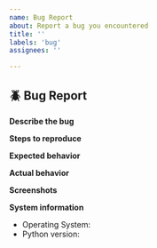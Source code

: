 ```yaml
---
name: Bug Report
about: Report a bug you encountered
title: ''
labels: 'bug'
assignees: ''

---
```


## :beetle: Bug Report

**Describe the bug**
<!-- A clear and concise description of what the bug is. -->

**Steps to reproduce**
<!-- Steps to reproduce the behavior: -->

**Expected behavior**
<!-- A clear and concise description of what you expected to happen. -->

**Actual behavior**
<!-- A clear and concise description of what actually happened. -->

**Screenshots**
<!-- If applicable, add screenshots to help explain your problem. -->

**System information**
<!-- Please provide the following information: -->
- Operating System:
- Python version:
